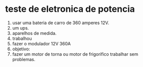 # teste de eletronica de potencia
1. usar uma bateria de carro de 360 amperes 12V.
2. um ups.
3. aparelhos de medida.
4. trabalhou
5. fazer o modulador 12V 360A
6. objetivo:
7. fazer um motor de torna ou motor de frigorifico trabalhar sem problemas.
